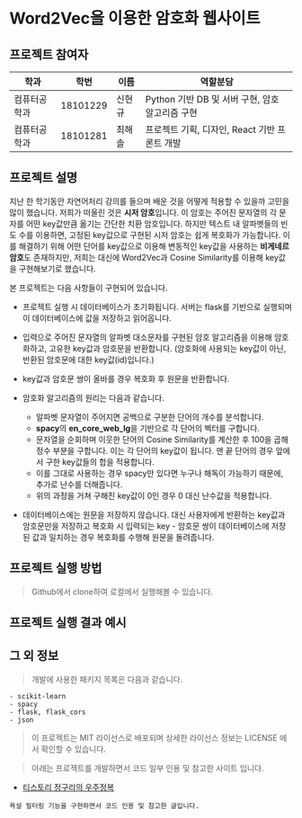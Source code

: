 # Word2Vec을 이용한 암호화 웹사이트

## 프로젝트 참여자

| 학과         | 학번     | 이름   | 역할분담                                        |
| ------------ | -------- | ------ | ----------------------------------------------- |
| 컴퓨터공학과 | 18101229 | 신현규 | Python 기반 DB 및 서버 구현, 암호 알고리즘 구현 |
| 컴퓨터공학과 | 18101281 | 최해솔 | 프로젝트 기획, 디자인, React 기반 프론트 개발   |

## 프로젝트 설명

지난 한 학기동안 자연어처리 강의를 들으며 배운 것을 어떻게 적용할 수 있을까 고민을 많이 했습니다.
저희가 떠올린 것은 **시저 암호**입니다. 이 암호는 주어진 문자열의 각 문자를 어떤 key값만큼 옮기는 간단한 치환 암호입니다. 하지만 텍스트 내 알파벳들의 빈도 수를 이용하면, 고정된 key값으로 구현된 시저 암호는 쉽게 복호화가 가능합니다.
이를 해결하기 위해 어떤 단어를 key값으로 이용해 변동적인 key값을 사용하는 **비게네르 암호**도 존재하지만, 저희는 대신에 Word2Vec과 Cosine Similarity를 이용해 key값을 구현해보기로 했습니다.

본 프로젝트는 다음 사항들이 구현되어 있습니다.

- 프로젝트 실행 시 데이터베이스가 초기화됩니다. 서버는 flask를 기반으로 실행되며 이 데이터베이스에 값을 저장하고 읽어옵니다.

- 입력으로 주어진 문자열의 알파벳 대소문자를 구현된 암호 알고리즘을 이용해 암호화하고, 고유한 key값과 암호문을 반환합니다. (암호화에 사용되는 key값이 아닌, 반환된 암호문에 대한 key값(id)입니다.)

- key값과 암호문 쌍이 올바를 경우 복호화 후 원문을 반환합니다.

- 암호화 알고리즘의 원리는 다음과 같습니다.
  - 알파벳 문자열이 주어지면 공백으로 구분한 단어의 개수를 분석합니다.
  - **spacy**의 **en_core_web_lg**을 기반으로 각 단어의 벡터를 구합니다.
  - 문자열을 순회하며 이웃한 단어의 Cosine Similarity를 계산한 후 100을 곱해 정수 부분을 구합니다. 이는 각 단어의 key값이 됩니다. 맨 끝 단어의 경우 앞에서 구한 key값들의 합을 적용합니다.
  - 이를 그대로 사용하는 경우 spacy만 있다면 누구나 해독이 가능하기 때문에, 추가로 난수를 더해줍니다.
  - 위의 과정을 거쳐 구해진 key값이 0인 경우 0 대신 난수값을 적용합니다.

- 데이터베이스에는 원문을 저장하지 않습니다. 대신 사용자에게 반환하는 key값과 암호문만을 저장하고 복호화 시 입력되는 key - 암호문 쌍이 데이터베이스에 저장된 값과 일치하는 경우 복호화를 수행해 원문을 돌려줍니다.

## 프로젝트 실행 방법

> Github에서 clone하여 로컬에서 실행해볼 수 있습니다.

## 프로젝트 실행 결과 예시

## 그 외 정보 <a id = "info"><a/>

> 개발에 사용한 패키지 목록은 다음과 같습니다.

```
- scikit-learn
- spacy
- flask, flask_cors
- json
```

> 이 프로젝트는 MIT 라이선스로 배포되며 상세한 라이선스 정보는 LICENSE 에서 확인할 수 있습니다.

> 아래는 프로젝트를 개발하면서 코드 일부 인용 및 참고한 사이트 입니다.

- [티스토리 정구리의 우주정복](https://j-ungry.tistory.com/180?category=894695)

```
욕설 필터링 기능을 구현하면서 코드 인용 및 참고한 글입니다.
```
